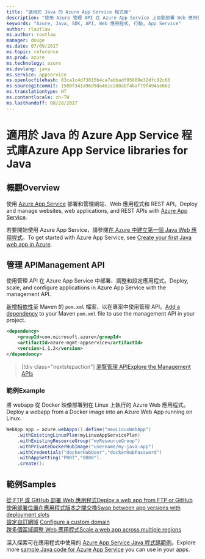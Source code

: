 ```yaml
---
title: "適用於 Java 的 Azure App Service 程式庫"
description: "使用 Azure 管理 API 在 Azure App Service 上自動部署 Web 應用程式。"
keywords: "Azure, Java, SDK, API, Web 應用程式, 行動, App Service"
author: rloutlaw
ms.author: routlaw
manager: douge
ms.date: 07/09/2017
ms.topic: reference
ms.prod: azure
ms.technology: azure
ms.devlang: java
ms.service: appservice
ms.openlocfilehash: 03ca1c4d73015b4ca7abbadf95609e32dfc82c66
ms.sourcegitcommit: 1500f341a96d9da461c288abf4baf79f494ae662
ms.translationtype: HT
ms.contentlocale: zh-TW
ms.lasthandoff: 08/28/2017
---
```

# <a name="azure-app-service-libraries-for-java"></a><span data-ttu-id="ac414-104">適用於 Java 的 Azure App Service 程式庫</span><span class="sxs-lookup"><span data-stu-id="ac414-104">Azure App Service libraries for Java</span></span>

## <a name="overview"></a><span data-ttu-id="ac414-105">概觀</span><span class="sxs-lookup"><span data-stu-id="ac414-105">Overview</span></span>

<span data-ttu-id="ac414-106">使用 [Azure App Service](/azure/app-service) 部署和管理網站、Web 應用程式和 REST API。</span><span class="sxs-lookup"><span data-stu-id="ac414-106">Deploy and manage websites, web applications, and REST APIs with [Azure App Service](/azure/app-service).</span></span>

<span data-ttu-id="ac414-107">若要開始使用 Azure App Service，請參閱[在 Azure 中建立第一個 Java Web 應用程式](/azure/app-service-web/app-service-web-get-started-java)。</span><span class="sxs-lookup"><span data-stu-id="ac414-107">To get started with Azure App Service, see [Create your first Java web app in Azure](/azure/app-service-web/app-service-web-get-started-java).</span></span>

## <a name="management-api"></a><span data-ttu-id="ac414-108">管理 API</span><span class="sxs-lookup"><span data-stu-id="ac414-108">Management API</span></span>

<span data-ttu-id="ac414-109">使用管理 API 在 Azure App Service 中部署、調整和設定應用程式。</span><span class="sxs-lookup"><span data-stu-id="ac414-109">Deploy, scale, and configure applications in Azure App Service with the management API.</span></span>

<span data-ttu-id="ac414-110">[新增相依性](https://maven.apache.org/guides/getting-started/index.html#How_do_I_use_external_dependencies)至 Maven 的 `pom.xml` 檔案，以在專案中使用管理 API。</span><span class="sxs-lookup"><span data-stu-id="ac414-110">[Add a dependency](https://maven.apache.org/guides/getting-started/index.html#How_do_I_use_external_dependencies) to your Maven `pom.xml` file to use the management API in your project.</span></span>

```XML
<dependency>
    <groupId>com.microsoft.azure</groupId>
    <artifactId>azure-mgmt-appservice</artifactId>
    <version>1.1.2</version>
</dependency>
```   

> [!div class="nextstepaction"]
> [<span data-ttu-id="ac414-111">瀏覽管理 API</span><span class="sxs-lookup"><span data-stu-id="ac414-111">Explore the Management APIs</span></span>](/java/api/overview/azure)

### <a name="example"></a><span data-ttu-id="ac414-112">範例</span><span class="sxs-lookup"><span data-stu-id="ac414-112">Example</span></span>

<span data-ttu-id="ac414-113">將 webapp 從 Docker 映像部署到在 Linux 上執行的 Azure Web 應用程式。</span><span class="sxs-lookup"><span data-stu-id="ac414-113">Deploy a webapp from a Docker image into an Azure Web App running on Linux.</span></span>

```java
WebApp app = azure.webApps().define("newLinuxWebApp")
    .withExistingLinuxPlan(myLinuxAppServicePlan)
    .withExistingResourceGroup("myResourceGroup")
    .withPrivateDockerHubImage("username/my-java-app")
    .withCredentials("dockerHubUser","dockerHubPassword")
    .withAppSetting("PORT","8080").
    .create();
```

## <a name="samples"></a><span data-ttu-id="ac414-114">範例</span><span class="sxs-lookup"><span data-stu-id="ac414-114">Samples</span></span>

<span data-ttu-id="ac414-115">[從 FTP 或 GitHub 部署 Web 應用程式][1]</span><span class="sxs-lookup"><span data-stu-id="ac414-115">[Deploy a web app from FTP or GitHub][1]</span></span>  
<span data-ttu-id="ac414-116">[使用部署位置在應用程式版本之間交換][2]</span><span class="sxs-lookup"><span data-stu-id="ac414-116">[Swap between app versions with deployment slots][2]</span></span>  
<span data-ttu-id="ac414-117">[設定自訂網域][3] </span><span class="sxs-lookup"><span data-stu-id="ac414-117">[Configure a custom domain][3] </span></span>  
<span data-ttu-id="ac414-118">[跨多個區域調整 Web 應用程式][4]</span><span class="sxs-lookup"><span data-stu-id="ac414-118">[Scale a web app across multiple regions][4]</span></span>   

<span data-ttu-id="ac414-119">深入探索可在應用程式中使用的 [Azure App Service Java 程式碼範例](https://azure.microsoft.com/resources/samples/?platform=java&term=appservice)。</span><span class="sxs-lookup"><span data-stu-id="ac414-119">Explore more [sample Java code for Azure App Service](https://azure.microsoft.com/resources/samples/?platform=java&term=appservice) you can use in your apps.</span></span>

[1]: ../docs-ref-conceptual/java-sdk-configure-webapp-sources.md
[2]: https://azure.microsoft.com/resources/samples/app-service-java-manage-staging-and-production-slots-for-web-apps/
[3]: https://azure.microsoft.com/resources/samples/app-service-java-manage-web-apps-with-custom-domains/
[4]: https://azure.microsoft.com/resources/samples/app-service-java-scale-web-apps-on-linux/
